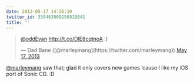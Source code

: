 ```yaml
---
date: 2013-05-17 14:36:19
twitter_id: 335463809256919041
title: ''
---
```


<blockquote class="twitter-tweet"><p lang="und" dir="ltr"><a href="https://twitter.com/oddEvan?ref_src=twsrc%5Etfw">@oddEvan</a> <a href="http://t.co/DlE8cqtnoA">http://t.co/DlE8cqtnoA</a> :)</p>&mdash; Dad Bane ([@marleymang](https://twitter.com/marleymang)) <a href="https://twitter.com/marleymang/status/335460910535684097?ref_src=twsrc%5Etfw">May 17, 2013</a></blockquote>
<script async src="https://platform.twitter.com/widgets.js" charset="utf-8"></script>

[@marleymang](https://twitter.com/marleymang) saw that; glad it only covers new games ‘cause I like my iOS port of Sonic CD. :D
